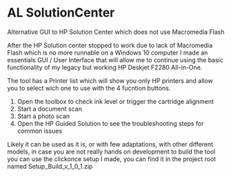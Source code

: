 # AL SolutionCenter
Alternative GUI to HP Solution Center which does not use Macromedia Flash

After the HP Solution center stopped to work due to lack of Macromedia Flash which is no more runnable on a Windows 10 computer I made an essentials GUI / User Interface 
that will allow me to continue using the basic functionality of my legacy but working HP Deskjet F2280 All-in-One.

The tool has a Printer list which will show you only HP printers and allow you to select wich one to use with the 4 fucntion buttons.

1) Open the toolbox to check ink level or trigger the cartridge alignment
2) Start a document scan
3) Start a photo scan
4) Open the HP Guided Solution to see the troubleshooting steps for common issues

Likely it can be used as it is, or with few adaptations, with other different models, in case you are not really hands on development to build the tool you can use the clickonce setup 
I made, you can find it in the project root named Setup_Build_v_1_0_1.zip


